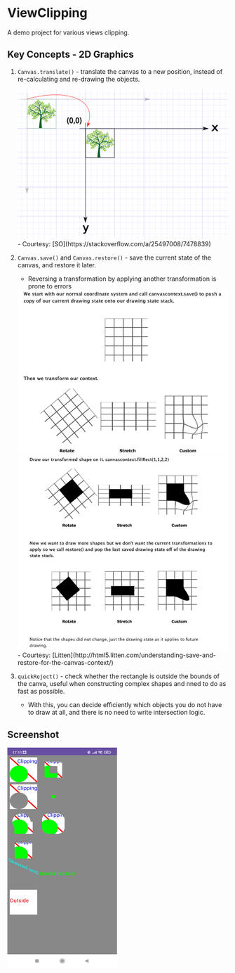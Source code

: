 # ViewClipping
A demo project for various views clipping. 

## Key Concepts - 2D Graphics
 1. `Canvas.translate()` - translate the canvas to a new position, instead of re-calculating and re-drawing the objects.
 
    <img src="screenshots/translate.png" />
    - Courtesy: [SO](https://stackoverflow.com/a/25497008/7478839)
2. `Canvas.save()` and `Canvas.restore()` - save the current state of the canvas, and restore it later.
   - Reversing a transformation by applying another transformation is prone to errors
   <img src="screenshots/first_transform.png"/>
   <img src="screenshots/restore.png"/>
   - Courtesy: [Litten](http://html5.litten.com/understanding-save-and-restore-for-the-canvas-context/)
   
3. `quickReject()` - check whether the rectangle is outside the bounds of the canva, useful when constructing complex shapes and nned to do as fast as possible.
   - With this, you can decide efficiently which objects you do not have to draw at all, and there is no need to write intersection logic.

## Screenshot
<img src="screenshots/clipping.jpg" width="250" height="500" />
